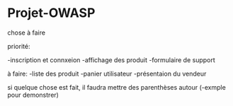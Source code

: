 ﻿# Projet-OWASP

chose à faire

priorité:

  -inscription et connxeion
  -affichage des produit
  -formulaire de support

à faire:
  -liste des produit
  -panier utilisateur
  -présentaion du vendeur

si quelque chose est fait, il faudra mettre des parenthèses autour
  (-exmple pour demonstrer)

